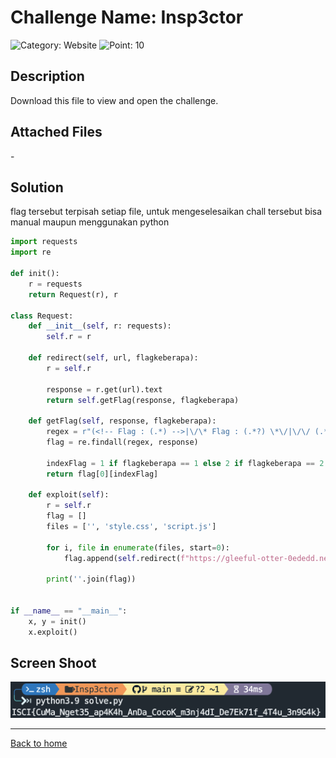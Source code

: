# Challenge Name: Insp3ctor

![Category: Website](https://img.shields.io/badge/Category-Website-lightgrey.svg)
![Point: 10](https://img.shields.io/badge/Score-10-brightgreen.svg)

## Description

Download this file to view and open the challenge.

## Attached Files

\-

## Solution

flag tersebut terpisah setiap file, untuk mengeselesaikan chall tersebut bisa manual maupun menggunakan python

```python
import requests
import re

def init():
    r = requests
    return Request(r), r

class Request:
    def __init__(self, r: requests):
        self.r = r

    def redirect(self, url, flagkeberapa):
        r = self.r

        response = r.get(url).text
        return self.getFlag(response, flagkeberapa)

    def getFlag(self, response, flagkeberapa):
        regex = r"(<!-- Flag : (.*) -->|\/\* Flag : (.*?) \*\/|\/\/ (.*))"
        flag = re.findall(regex, response)

        indexFlag = 1 if flagkeberapa == 1 else 2 if flagkeberapa == 2 else 3
        return flag[0][indexFlag]

    def exploit(self):
        r = self.r
        flag = []
        files = ['', 'style.css', 'script.js']

        for i, file in enumerate(files, start=0):
            flag.append(self.redirect(f"https://gleeful-otter-0ededd.netlify.app/{file}", i+1))

        print(''.join(flag))


if __name__ == "__main__":
    x, y = init()
    x.exploit()
```

## Screen Shoot

![image1](images/image1.png)

---

[Back to home](/ISCI/)
